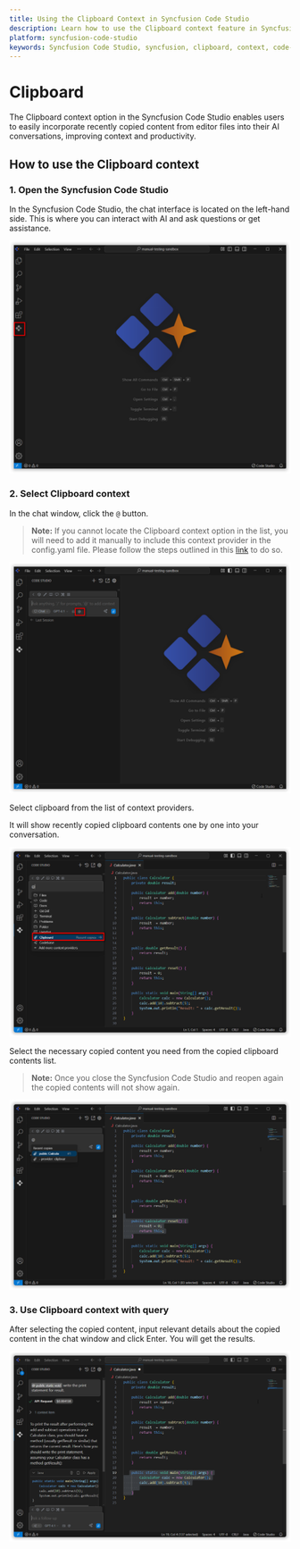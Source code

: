 ```yaml
---
title: Using the Clipboard Context in Syncfusion Code Studio
description: Learn how to use the Clipboard context feature in Syncfusion Code Studio to include recently copied content for enhanced AI interactions.
platform: syncfusion-code-studio
keywords: Syncfusion Code Studio, syncfusion, clipboard, context, code-studio, developer-tools, AI, productivity
---
```

 
# Clipboard
 
The Clipboard context option in the Syncfusion Code Studio enables users to easily incorporate recently copied content from editor files into their AI conversations, improving context and productivity.
 
## How to use the Clipboard context
 
### 1. Open the Syncfusion Code Studio
 
In the Syncfusion Code Studio, the chat interface is located on the left-hand side. This is where you can interact with AI and ask questions or get assistance.

<img src="../../feature-images/open-chat.png" alt="open chat" />

 
### 2. Select Clipboard context
 
In the chat window, click the `@` button.
> **Note:** If you cannot locate the Clipboard context option in the list, you will need to add it manually to include this context provider in the config.yaml file. Please follow the steps outlined in this [link](/code-studio/features/context-providers/add-more-contextproviders/How-to-configure-more-contextproviders) to do so.


<img src="../../feature-images/click-context.png" alt="Clickcontext" />


Select clipboard from the list of context providers.
 
It will show recently copied clipboard contents one by one into your conversation.


<img src="../../feature-images/clipboardselect.png" alt="Clipboard opencontext" />


Select the necessary copied content you need from the copied clipboard contents list.  
> **Note:** Once you close the Syncfusion Code Studio  and reopen again the copied contents will not show again.  

<img src="../../feature-images/clipboardcontentselect.png" alt="Clipboard choose" />
 
### 3. Use Clipboard context with query
 
After selecting the copied content, input relevant details about the copied content in the chat window and click Enter. You will get the results.

<img src="../../feature-images/clipboardresult.png" alt="Clipboard output" />
